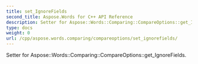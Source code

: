 ```yaml
---
title: set_IgnoreFields
second_title: Aspose.Words for C++ API Reference
description: Setter for Aspose::Words::Comparing::CompareOptions::get_IgnoreFields. 
type: docs
weight: 0
url: /cpp/aspose.words.comparing/compareoptions/set_ignorefields/
---
```


Setter for Aspose::Words::Comparing::CompareOptions::get_IgnoreFields. 


